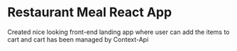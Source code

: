 # Restaurant Meal React App

Created nice looking front-end landing app where user can add the items to cart and cart has been managed by Context-Api
